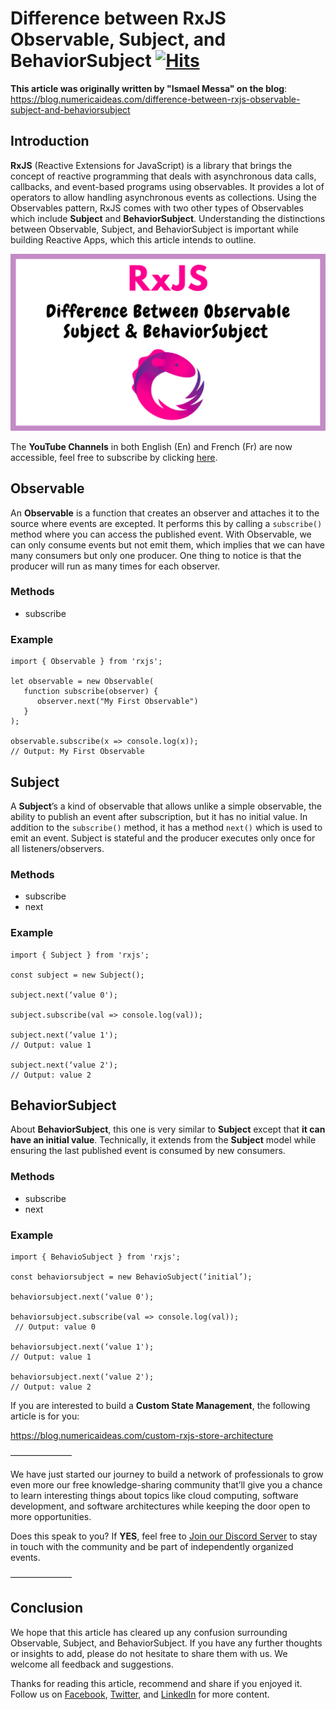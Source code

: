 # Difference between RxJS Observable, Subject, and BehaviorSubject&nbsp;[![Hits](https://hits.seeyoufarm.com/api/count/incr/badge.svg?url=https%3A%2F%2Fgithub.com%2Fnumerica-ideas%2Fcommunity%2Ftree%2Fmaster%2Fweb%2Fdifference-between-observable-subject-behaviorsubject-in-rxjs&count_bg=%2379C83D&title_bg=%23555555&icon=&icon_color=%23E7E7E7&title=hits&edge_flat=false)](https://blog.numericaideas.com/difference-between-rxjs-observable-subject-and-behaviorsubject)

**This article was originally written by "Ismael Messa" on the blog**: https://blog.numericaideas.com/difference-between-rxjs-observable-subject-and-behaviorsubject

## Introduction

**RxJS** (Reactive Extensions for JavaScript) is a library that brings the concept of reactive programming that deals with asynchronous data calls, callbacks, and event-based programs using observables. It provides a lot of operators to allow handling asynchronous events as collections. Using the Observables pattern, RxJS comes with two other types of Observables which include **Subject** and **BehaviorSubject**. Understanding the distinctions between Observable, Subject, and BehaviorSubject is important while building Reactive Apps, which this article intends to outline.

[![FeaturedImage](./RxJS-Observables-Difference.png)](https://blog.numericaideas.com/difference-between-rxjs-observable-subject-and-behaviorsubject)

The **YouTube Channels** in both English (En) and French (Fr) are now accessible, feel free to subscribe by clicking [here](https://www.youtube.com/@numericaideas/channels?sub_confirmation=1).

## Observable

An **Observable** is a function that creates an observer and attaches it to the source where events are excepted. It performs this by calling a `subscribe()` method where you can access the published event. With Observable, we can only consume events but not emit them, which implies that we can have many consumers but only one producer. One thing to notice is that the producer will run as many times for each observer.

### Methods

- subscribe

### Example

```
import { Observable } from 'rxjs';

let observable = new Observable(
   function subscribe(observer) {
      observer.next("My First Observable")
   }
);

observable.subscribe(x => console.log(x));
// Output: My First Observable
```

## Subject

A **Subject**’s a kind of observable that allows unlike a simple observable, the ability to publish an event after subscription, but it has no initial value. In addition to the `subscribe()` method, it has a method `next()` which is used to emit an event. Subject is stateful and the producer executes only once for all listeners/observers.

### Methods

- subscribe
- next

### Example

```
import { Subject } from 'rxjs';

const subject = new Subject(); 

subject.next(‘value 0'); 

subject.subscribe(val => console.log(val)); 

subject.next(‘value 1'); 
// Output: value 1

subject.next(‘value 2'); 
// Output: value 2
```

## BehaviorSubject

About **BehaviorSubject**, this one is very similar to **Subject** except that **it can have an initial value**. Technically, it extends from the **Subject** model while ensuring the last published event is consumed by new consumers.

### Methods

- subscribe
- next

### Example

```
import { BehavioSubject } from 'rxjs';

const behaviorsubject = new BehavioSubject(‘initial’); 

behaviorsubject.next(‘value 0'); 

behaviorsubject.subscribe(val => console.log(val)); 
 // Output: value 0

behaviorsubject.next(‘value 1'); 
// Output: value 1

behaviorsubject.next(‘value 2'); 
// Output: value 2
```

If you are interested to build a **Custom State Management**, the following article is for you:

https://blog.numericaideas.com/custom-rxjs-store-architecture

———————

We have just started our journey to build a network of professionals to grow even more our free knowledge-sharing community that’ll give you a chance to learn interesting things about topics like cloud computing, software development, and software architectures while keeping the door open to more opportunities.

Does this speak to you? If **YES**, feel free to [Join our Discord Server](https://discord.numericaideas.com) to stay in touch with the community and be part of independently organized events.

———————

## Conclusion

We hope that this article has cleared up any confusion surrounding Observable, Subject, and BehaviorSubject. If you have any further thoughts or insights to add, please do not hesitate to share them with us. We welcome all feedback and suggestions.

Thanks for reading this article, recommend and share if you enjoyed it. Follow us on [Facebook](https://www.facebook.com/numericaideas), [Twitter](https://twitter.com/numericaideas), and [LinkedIn](https://www.linkedin.com/company/numericaideas) for more content.
